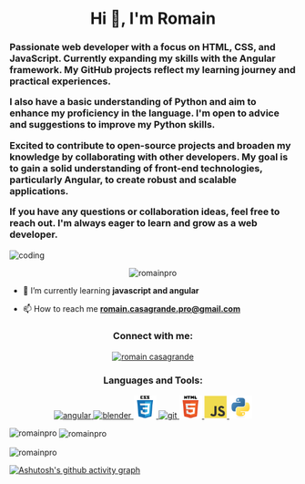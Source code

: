 <h1 align="center">Hi 👋, I'm Romain</h1>
<h3 align="left">Passionate web developer with a focus on HTML, CSS, and JavaScript. Currently expanding my skills with the Angular framework. My GitHub projects reflect my learning journey and practical experiences.

I also have a basic understanding of Python and aim to enhance my proficiency in the language. I'm open to advice and suggestions to improve my Python skills.

Excited to contribute to open-source projects and broaden my knowledge by collaborating with other developers. My goal is to gain a solid understanding of front-end technologies, particularly Angular, to create robust and scalable applications.

If you have any questions or collaboration ideas, feel free to reach out. I'm always eager to learn and grow as a web developer.</h3>

<img align="center" alt="coding" width="900" src="https://www.freecodecamp.org/news/content/images/2022/11/hire-full-stack-developers1546507474317-1.gif">


<p align="center"> <img src="https://komarev.com/ghpvc/?username=romainpro&label=Profile%20views&color=12af3a&style=flat" alt="romainpro" /> </p>

- 🌱 I’m currently learning **javascript and angular**

- 📫 How to reach me **romain.casagrande.pro@gmail.com**

<h3 align="center">Connect with me:</h3>
<p align="center">
<a href="https://linkedin.com/in/romain casagrande" target="blank"><img align="center" src="https://raw.githubusercontent.com/rahuldkjain/github-profile-readme-generator/master/src/images/icons/Social/linked-in-alt.svg" alt="romain casagrande" height="30" width="40" /></a>
</p>

<h3 align="center">Languages and Tools:</h3>
<p align="center"> <a href="https://angular.io" target="_blank" rel="noreferrer"> <img src="https://angular.io/assets/images/logos/angular/angular.svg" alt="angular" width="40" height="40"/> </a> <a href="https://www.blender.org/" target="_blank" rel="noreferrer"> <img src="https://download.blender.org/branding/community/blender_community_badge_white.svg" alt="blender" width="40" height="40"/> </a> <a href="https://www.w3schools.com/css/" target="_blank" rel="noreferrer"> <img src="https://raw.githubusercontent.com/devicons/devicon/master/icons/css3/css3-original-wordmark.svg" alt="css3" width="40" height="40"/> </a> <a href="https://git-scm.com/" target="_blank" rel="noreferrer"> <img src="https://www.vectorlogo.zone/logos/git-scm/git-scm-icon.svg" alt="git" width="40" height="40"/> </a> <a href="https://www.w3.org/html/" target="_blank" rel="noreferrer"> <img src="https://raw.githubusercontent.com/devicons/devicon/master/icons/html5/html5-original-wordmark.svg" alt="html5" width="40" height="40"/> </a> <a href="https://developer.mozilla.org/en-US/docs/Web/JavaScript" target="_blank" rel="noreferrer"> <img src="https://raw.githubusercontent.com/devicons/devicon/master/icons/javascript/javascript-original.svg" alt="javascript" width="40" height="40"/> </a> <a href="https://www.python.org" target="_blank" rel="noreferrer"> <img src="https://raw.githubusercontent.com/devicons/devicon/master/icons/python/python-original.svg" alt="python" width="40" height="40"/> </a> </p>

<p><img align="left" src="https://github-readme-stats.vercel.app/api/top-langs?username=romainpro&show_icons=true&locale=en&layout=compact" alt="romainpro" /></p>

<p>&nbsp;<img align="center" src="https://github-readme-stats.vercel.app/api?username=romainpro&show_icons=true&locale=en" alt="romainpro" /></p>

<p><img align="center" src="https://github-readme-streak-stats.herokuapp.com/?user=romainpro&" alt="romainpro" /></p>

[![Ashutosh's github activity graph](https://github-readme-activity-graph.cyclic.app/graph?username=romainpro&theme=github-compact)](https://github.com/ashutosh00710/github-readme-activity-graph)
